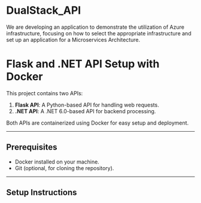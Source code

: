 # DualStack_API
We are developing an application to demonstrate the utilization of Azure infrastructure, focusing on how to select the appropriate infrastructure and set up an application for a Microservices Architecture.

# Flask and .NET API Setup with Docker

This project contains two APIs:
1. **Flask API**: A Python-based API for handling web requests.
2. **.NET API**: A .NET 6.0-based API for backend processing.

Both APIs are containerized using Docker for easy setup and deployment.

---

## **Prerequisites**
- Docker installed on your machine.
- Git (optional, for cloning the repository).

---

## **Setup Instructions**